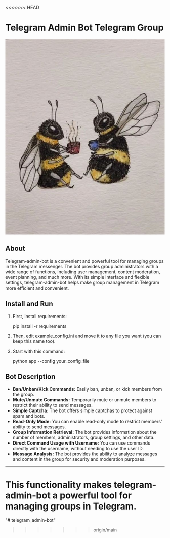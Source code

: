 <<<<<<< HEAD
# Telegram Admin Bot Telegram Group

<p align="center">
  <img src="images/bees_for_git.png" alt="Telegram Admin Bot Logo">
</p>

## About
Telegram-admin-bot is a convenient and powerful tool for managing groups in the Telegram messenger. The bot provides group administrators with a wide range of functions, including user management, content moderation, event planning, and much more. With its simple interface and flexible settings, telegram-admin-bot helps make group management in Telegram more efficient and convenient.

## Install and Run
1. First, install requirements:
   
   pip install -r requirements
   
2. Then, edit example_config.ini and move it to any file you want (you can keep this name too).
3. Start with this command:
   
   python app --config your_config_file
   

## Bot Description

- **Ban/Unban/Kick Commands:** Easily ban, unban, or kick members from the group.
- **Mute/Unmute Commands:** Temporarily mute or unmute members to restrict their ability to send messages.
- **Simple Captcha:** The bot offers simple captchas to protect against spam and bots.
- **Read-Only Mode:** You can enable read-only mode to restrict members' ability to send messages.
- **Group Information Retrieval:** The bot provides information about the number of members, administrators, group settings, and other data.
- **Direct Command Usage with Username:** You can use commands directly with the username, without needing to use the user ID.
- **Message Analysis:** The bot provides the ability to analyze messages and content in the group for security and moderation purposes.

---
This functionality makes telegram-admin-bot a powerful tool for managing groups in Telegram.
=======
"# telegram_admin-bot" 
>>>>>>> origin/main
